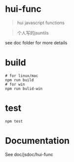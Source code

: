 # hui-func
> hui javascript functions

> 个人写的jsuntils

see doc folder for more details

# build
```
# for linux/mac
npm run build
# for win
npm run bulid-win
```

# test
```
npm test
```

# Documentation
See doc/jsdoc/hui-func


